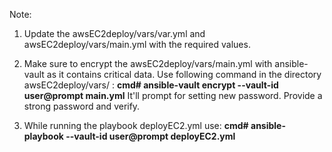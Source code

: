 Note: 
  1. Update the awsEC2deploy/vars/var.yml and awsEC2deploy/vars/main.yml with the required values.

  2. Make sure to encrypt the awsEC2deploy/vars/main.yml with ansible-vault as it contains critical data. Use following command in the directory awsEC2deploy/vars/ : 
     **cmd# ansible-vault encrypt --vault-id user@prompt main.yml**
     It'll prompt for setting new password. Provide a strong password and verify.
     
  3. While running the playbook deployEC2.yml use:
     **cmd# ansible-playbook --vault-id user@prompt deployEC2.yml**
     
